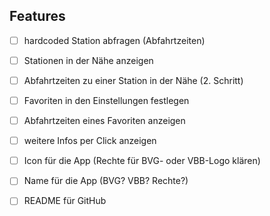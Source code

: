 ## Features
- [ ] hardcoded Station abfragen (Abfahrtzeiten)
- [ ] Stationen in der Nähe anzeigen
- [ ] Abfahrtzeiten zu einer Station in der Nähe (2. Schritt)
- [ ] Favoriten in den Einstellungen festlegen
- [ ] Abfahrtzeiten eines Favoriten anzeigen
- [ ] weitere Infos per Click anzeigen

- [ ] Icon für die App (Rechte für BVG- oder VBB-Logo klären)
- [ ] Name für die App (BVG? VBB? Rechte?)
- [ ] README für GitHub

